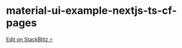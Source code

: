 # material-ui-example-nextjs-ts-cf-pages

[Edit on StackBlitz ⚡️](https://stackblitz.com/edit/github-4tsyuk)